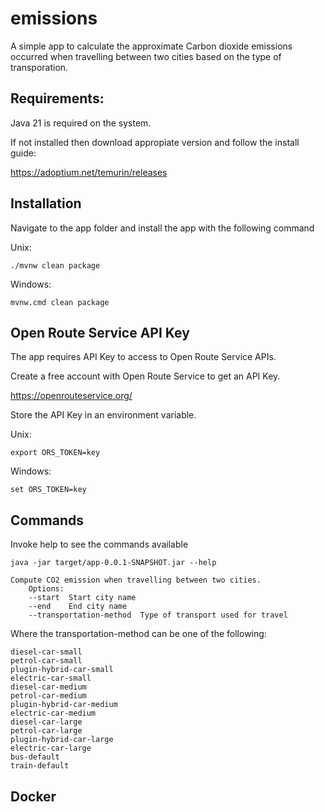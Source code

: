 # emissions

A simple app to calculate the approximate Carbon dioxide emissions
occurred when travelling between two cities based on the type of
transporation.

## Requirements:

Java 21 is required on the system.

If not installed then download appropiate version
and follow the install guide:

https://adoptium.net/temurin/releases


## Installation

Navigate to the app folder and install the app with the following command

Unix:

    ./mvnw clean package

Windows:

    mvnw.cmd clean package

## Open Route Service API Key

The app requires API Key to access to Open Route Service APIs.

Create a free account with Open Route Service to get an API Key.

https://openrouteservice.org/

Store the API Key in an environment variable.

Unix:

    export ORS_TOKEN=key

Windows:

    set ORS_TOKEN=key

## Commands

Invoke help to see the commands available

    java -jar target/app-0.0.1-SNAPSHOT.jar --help

    Compute CO2 emission when travelling between two cities.
        Options:
        --start  Start city name
        --end    End city name
        --transportation-method  Type of transport used for travel

Where the transportation-method can be one of the following:

    diesel-car-small
    petrol-car-small
    plugin-hybrid-car-small
    electric-car-small
    diesel-car-medium
    petrol-car-medium
    plugin-hybrid-car-medium
    electric-car-medium
    diesel-car-large
    petrol-car-large
    plugin-hybrid-car-large
    electric-car-large
    bus-default
    train-default

## Docker
